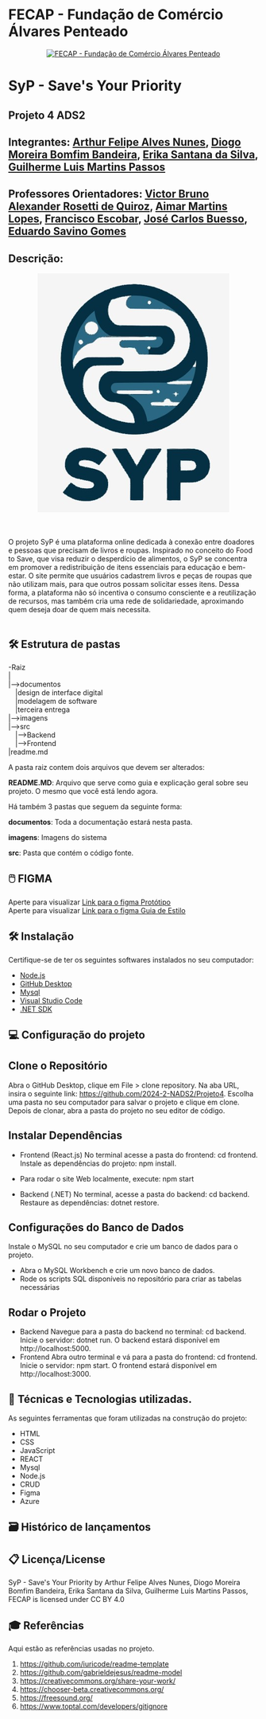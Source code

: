 # FECAP - Fundação de Comércio Álvares Penteado

<p align="center">
<a href= "https://www.fecap.br/"><img src="https://encrypted-tbn0.gstatic.com/images?q=tbn:ANd9GcRhZPrRa89Kma0ZZogxm0pi-tCn_TLKeHGVxywp-LXAFGR3B1DPouAJYHgKZGV0XTEf4AE&usqp=CAU" alt="FECAP - Fundação de Comércio Álvares Penteado" border="0"></a>
</p>

# SyP - Save's Your Priority
## Projeto 4 ADS2
## Integrantes: <a href="https://www.linkedin.com/in/artur-alves-3341a8226/">Arthur Felipe Alves Nunes</a>, <a href="https://www.linkedin.com/in/diogo-moreira-bomfim-bandeira-a83449227/">Diogo Moreira Bomfim Bandeira</a>, <a href="https://www.linkedin.com/in/erika-santana-da-silva-88744721b/">Erika Santana da Silva</a>, <a href="https://www.linkedin.com/in/guilherme-luis-martins-passos-6a1b78167/">Guilherme Luis Martins Passos</a>

## Professores Orientadores: <a href="https://www.linkedin.com/in/victorbarq/">Victor Bruno Alexander Rosetti de Quiroz</a>, <a href="https://www.linkedin.com/in/aimarlopes/">Aimar Martins Lopes</a>, <a href="https://www.linkedin.com/in/francisco-escobar/">Francisco Escobar</a>, <a href="https://www.linkedin.com/in/jbuesso/">José Carlos Buesso</a>, <a href="https://www.linkedin.com/in/eduardo-savino-gomes-77833a10/">Eduardo Savino Gomes</a>

## Descrição:

<p align="center">
  <img src="https://github.com/2024-2-NADS2/Projeto4/blob/main/imagens/logosyp2.jpg">


<br><br>
O projeto SyP é uma plataforma online dedicada à conexão entre doadores e pessoas que precisam de livros e roupas. Inspirado no conceito do Food to Save, que visa reduzir o desperdício de alimentos, o SyP se concentra em promover a redistribuição de itens essenciais para educação e bem-estar. O site permite que usuários cadastrem livros e peças de roupas que não utilizam mais, para que outros possam solicitar esses itens. Dessa forma, a plataforma não só incentiva o consumo consciente e a reutilização de recursos, mas também cria uma rede de solidariedade, aproximando quem deseja doar de quem mais necessita.<br><br>

## 🛠 Estrutura de pastas

-Raiz<br>
|<br>
|-->documentos<br>
  &emsp;|design de interface digital<br>
  &emsp;|modelagem de software<br>
  &emsp;|terceira entrega<br>
|-->imagens<br>
|-->src<br>
  &emsp;|-->Backend<br>
  &emsp;|-->Frontend<br>
|readme.md<br>

A pasta raiz contem dois arquivos que devem ser alterados:

<b>README.MD</b>: Arquivo que serve como guia e explicação geral sobre seu projeto. O mesmo que você está lendo agora.

Há também 3 pastas que seguem da seguinte forma:

<b>documentos</b>: Toda a documentação estará nesta pasta.

<b>imagens</b>: Imagens do sistema

<b>src</b>: Pasta que contém o código fonte.

## 🖱️ FIGMA 
Aperte para visualizar
[Link para o figma Protótipo](https://www.figma.com/design/Qlv6MibVB2nmYYu0eb2BVZ/Untitled?node-id=0-1&node-type=canvas&t=gRIZyhyiucfDWTfn-0)<br>
Aperte para visualizar
[Link para o figma Guia de Estilo](https://www.figma.com/design/PhwPklM283ZZQnl6GyX0kf/Untitled?node-id=0-1&node-type=canvas&t=zxbEjILsfW1FSfoc-0)

## 🛠 Instalação
 Certifique-se de ter os seguintes softwares instalados no seu computador:

- [Node.js](https://nodejs.org/en/)
- [GitHub Desktop](https://desktop.github.com/download/)
- [Mysql](https://www.mysql.com/)
- [Visual Studio Code](https://code.visualstudio.com/download)
- [.NET SDK](https://dotnet.microsoft.com/pt-br/)

## 💻 Configuração do projeto
##  Clone o Repositório  
Abra o GitHub Desktop, clique em File > clone repository. Na aba URL, insira o seguinte link: https://github.com/2024-2-NADS2/Projeto4. Escolha uma pasta no seu computador para salvar o projeto e clique em clone. Depois de clonar, abra a pasta do projeto no seu editor de código.

## Instalar Dependências
- Frontend (React.js)
No terminal acesse a pasta do frontend: cd frontend. Instale as dependências do projeto: npm install.

- Para rodar o site Web localmente, execute:
npm start

- Backend (.NET)
No terminal, acesse a pasta do backend: cd backend. Restaure as dependências: dotnet restore.

## Configurações do Banco de Dados
Instale o MySQL no seu computador e crie um banco de dados para o projeto.

- Abra o MySQL Workbench e crie um novo banco de dados.
- Rode os scripts SQL disponíveis no repositório para criar as tabelas necessárias

## Rodar o Projeto
- Backend Navegue para a pasta do backend no terminal: cd backend. Inicie o servidor: dotnet run. O backend estará disponível em http://localhost:5000.
- Frontend Abra outro terminal e vá para a pasta do frontend: cd frontend. Inicie o servidor: npm start. O frontend estará disponível em http://localhost:3000.


## 📱 Técnicas e Tecnologias utilizadas.

As seguintes ferramentas que foram utilizadas na construção do projeto:

- HTML
- CSS
- JavaScript
- REACT
- Mysql
- Node.js
- CRUD
- Figma
- Azure
  

## 🗃 Histórico de lançamentos



## 📋 Licença/License
SyP - Save's Your Priority by Arthur Felipe Alves Nunes, Diogo Moreira Bomfim Bandeira, Erika Santana da Silva, Guilherme Luis Martins Passos, FECAP is licensed under CC BY 4.0
## 🎓 Referências

Aqui estão as referências usadas no projeto.

1. <https://github.com/iuricode/readme-template>
2. <https://github.com/gabrieldejesus/readme-model>
3. <https://creativecommons.org/share-your-work/>
3. <https://chooser-beta.creativecommons.org/>
4. <https://freesound.org/>
5. <https://www.toptal.com/developers/gitignore>
